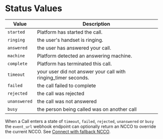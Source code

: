 # Status Values

Value | Description
-- | --
`started` | Platform has started the call.
`ringing` | the user's handset is ringing.
`answered` | the user has answered your call.
`machine` | Platform detected an answering machine.
`complete` | Platform has terminated this call.
`timeout` | your user did not answer your call with ringing_timer seconds.
`failed` | the call failed to complete
`rejected` | the call was rejected
`unanswered` | the call was not answered
`busy` | the person being called was on another call

When a Call enters a state of `timeout`, `failed`, `rejected`, `unanswered` or `busy` the `event_url` webhook endpoint can optionally return an NCCO to override the current NCCO. See [Connect with fallback NCCO](/voice/guides/ncco-reference).
